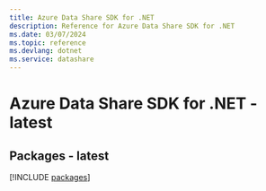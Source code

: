 ```yaml
---
title: Azure Data Share SDK for .NET
description: Reference for Azure Data Share SDK for .NET
ms.date: 03/07/2024
ms.topic: reference
ms.devlang: dotnet
ms.service: datashare
---
```

# Azure Data Share SDK for .NET - latest
## Packages - latest
[!INCLUDE [packages](data-share-index.md)]